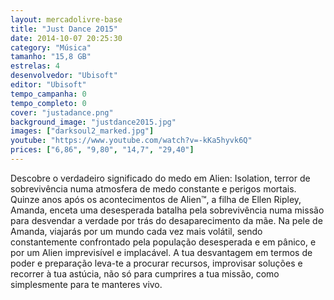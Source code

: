 ```yaml
---
layout: mercadolivre-base
title: "Just Dance 2015"
date: 2014-10-07 20:25:30
category: "Música"
tamanho: "15,8 GB"
estrelas: 4
desenvolvedor: "Ubisoft"
editor: "Ubisoft"
tempo_campanha: 0
tempo_completo: 0
cover: "justadance.png"
background_image: "justdance2015.jpg"
images: ["darksoul2_marked.jpg"]
youtube: "https://www.youtube.com/watch?v=-kKa5hyvk6Q"
prices: ["6,86", "9,80", "14,7", "29,40"]
---
```


Descobre o verdadeiro significado do medo em Alien: Isolation, terror de sobrevivência numa atmosfera de medo constante e perigos mortais. Quinze anos após os acontecimentos de Alien™, a filha de Ellen Ripley, Amanda, enceta uma desesperada batalha pela sobrevivência numa missão para desvendar a verdade por trás do desaparecimento da mãe. Na pele de Amanda, viajarás por um mundo cada vez mais volátil, sendo constantemente confrontado pela população desesperada e em pânico, e por um Alien imprevisível e implacável. A tua desvantagem em termos de poder e preparação leva-te a procurar recursos, improvisar soluções e recorrer à tua astúcia, não só para cumprires a tua missão, como simplesmente para te manteres vivo.
